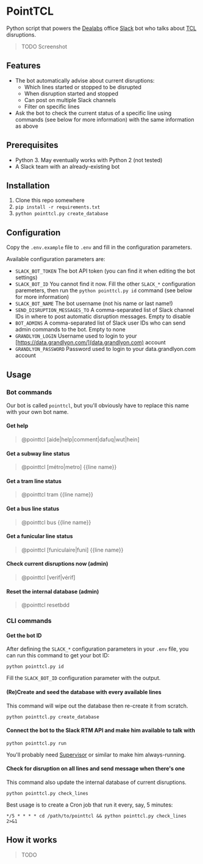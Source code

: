 # PointTCL

Python script that powers the [Dealabs](https://www.dealabs.com/) office [Slack](https://slack.com/) bot who talks about
[TCL](http://www.tcl.fr/) disruptions.

> TODO Screenshot

## Features

  - The bot automatically advise about current disruptions:
    - Which lines started or stopped to be disrupted
    - When disruption started and stopped
    - Can post on multiple Slack channels
    - Filter on specific lines
  - Ask the bot to check the current status of a specific line using commands (see below for more information) with the same information as above

## Prerequisites

  - Python 3. May eventually works with Python 2 (not tested)
  - A Slack team with an already-existing bot

## Installation

  1. Clone this repo somewhere
  2. `pip install -r requirements.txt`
  3. `python pointtcl.py create_database`

## Configuration

Copy the `.env.example` file to `.env` and fill in the configuration parameters.

Available configuration parameters are:

  - `SLACK_BOT_TOKEN` The bot API token (you can find it when editing the bot settings)
  - `SLACK_BOT_ID` You cannot find it now. Fill the other `SLACK_*` configuration paremeters, then run the `python pointtcl.py id` command (see below for more information)
  - `SLACK_BOT_NAME` The bot username (not his name or last name!)
  - `SEND_DISRUPTION_MESSAGES_TO` A comma-separated list of Slack channel IDs in where to post automatic disruption messages. Empty to disable
  - `BOT_ADMINS` A comma-separated list of Slack user IDs who can send admin commands to the bot. Empty to none
  - `GRANDLYON_LOGIN` Username used to login to your [https://data.grandlyon.com/](data.grandlyon.com) account
  - `GRANDLYON_PASSWORD` Password used to login to your data.grandlyon.com account

## Usage

### Bot commands

Our bot is called `pointtcl`, but you'll obviously have to replace this name with your own bot name.

#### Get help

> @pointtcl [aide|help|comment|dafuq|wut|hein]

#### Get a subway line status

> @pointtcl [métro|metro] {{line name}}

#### Get a tram line status

> @pointtcl tram {{line name}}

#### Get a bus line status

> @pointtcl bus {{line name}}

#### Get a funicular line status

> @pointtcl [funiculaire|funi] {{line name}}

#### Check current disruptions now (admin)

> @pointtcl [verif|vérif]

#### Reset the internal database (admin)

> @pointtcl resetbdd

### CLI commands

#### Get the bot ID

After defining the `SLACK_*` configuration parameters in your `.env` file, you can run this command to get your bot ID:

```
python pointtcl.py id
```

Fill the `SLACK_BOT_ID` configuration parameter with the output.

#### (Re)Create and seed the database with every available lines

This command will wipe out the database then re-create it from scratch.

```
python pointtcl.py create_database
```

#### Connect the bot to the Slack RTM API and make him available to talk with

```
python pointtcl.py run
```

You'll probably need [Supervisor](http://supervisord.org/) or similar to make him always-running.

#### Check for disruption on all lines and send message when there's one

This command also update the internal database of current disruptions.

```
python pointtcl.py check_lines
```

Best usage is to create a Cron job that run it every, say, 5 minutes:

```
*/5 * * * * cd /path/to/pointtcl && python pointtcl.py check_lines 2>&1
```

## How it works

> TODO
